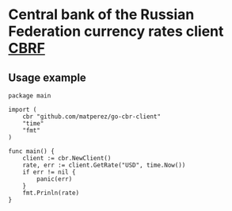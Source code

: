 # Central bank of the Russian Federation currency rates client [CBRF](http://www.cbr.ru/scripts/Root.asp?PrtId=SXML)

## Usage example

```golang
package main

import (
    cbr "github.com/matperez/go-cbr-client"
    "time"
    "fmt"
)

func main() {
    client := cbr.NewClient()
    rate, err := client.GetRate("USD", time.Now())
    if err != nil {
        panic(err)
    }
    fmt.Prinln(rate)
}
```
